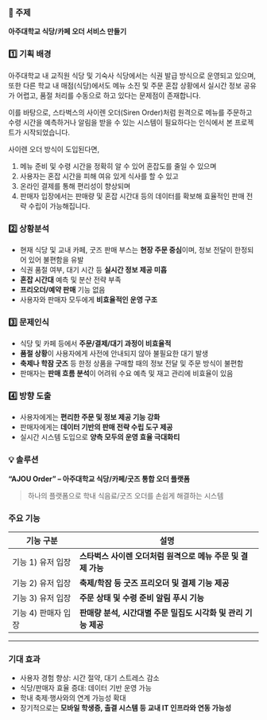 ### 📌 주제

**아주대학교 식당/카페 오더 서비스 만들기**

### 1️⃣ 기획 배경

아주대학교 내 교직원 식당 및 기숙사 식당에서는 식권 발급 방식으로 운영되고 있으며, 또한 다른 학교 내 매점(식당)에서도 메뉴 소진 및 주문 혼잡 상황에서 실시간 정보 공유가 어렵고, 품절 처리를 수동으로 하고 있다는 문제점이 존재합니다.

이를 바탕으로, 스타벅스의 사이렌 오더(Siren Order)처럼 원격으로 메뉴를 주문하고 수령 시간을 예측하거나 알림을 받을 수 있는 시스템이 필요하다는 인식에서 본 프로젝트가 시작되었습니다.

사이렌 오더 방식이 도입된다면,

1. 메뉴 준비 및 수령 시간을 정확히 알 수 있어 혼잡도를 줄일 수 있으며
2. 사용자는 혼잡 시간을 피해 여유 있게 식사를 할 수 있고
3. 온라인 결제를 통해 편리성이 향상되며
4. 판매자 입장에서는 판매량 및 혼잡 시간대 등의 데이터를 확보해 효율적인 판매 전략 수립이 가능해집니다.

### 2️⃣ 상황분석

- 현재 식당 및 교내 카페, 굿즈 판매 부스는 **현장 주문 중심**이며, 정보 전달이 한정되어 있어 불편함을 유발
- 식권 품절 여부, 대기 시간 등 **실시간 정보 제공 미흡**
- **혼잡 시간대** 예측 및 분산 전략 부족
- **프리오더/예약 판매** 기능 없음
- 사용자와 판매자 모두에게 **비효율적인 운영 구조**

### 3️⃣ 문제인식

- 식당 및 카페 등에서 **주문/결제/대기 과정이 비효율적**
- **품절 상황**이 사용자에게 사전에 안내되지 않아 불필요한 대기 발생
- **축제나 학잠 굿즈** 등 한정 상품을 구매할 때의 정보 전달 및 주문 방식이 불편함
- 판매자는 **판매 흐름 분석**이 어려워 수요 예측 및 재고 관리에 비효율이 있음

### 4️⃣ 방향 도출

- 사용자에게는 **편리한 주문 및 정보 제공 기능 강화**
- 판매자에게는 **데이터 기반의 판매 전략 수립 도구 제공**
- 실시간 시스템 도입으로 **양측 모두의 운영 효율 극대화티**

### 💡 솔루션

**“AJOU Order” – 아주대학교 식당/카페/굿즈 통합 오더 플랫폼**

> 하나의 플랫폼으로 학내 식음료/굿즈 오더를 손쉽게 해결하는 시스템
> 

### 주요 기능

| 기능 구분 | 설명 |
| --- | --- |
| 기능 1) 유저 입장 | **스타벅스 사이렌 오더처럼 원격으로 메뉴 주문 및 결제 가능**  |
| 기능 2) 유저 입장 | **축제/학잠 등 굿즈 프리오더 및 결제 기능 제공** |
| 기능 3) 유저 입장 | **주문 상태 및 수령 준비 알림 푸시 기능** |
| 기능 4) 판매자 입장 | **판매량 분석, 시간대별 주문 밀집도 시각화 및 관리 기능 제공** |

---

### 기대 효과

- 사용자 경험 향상: 시간 절약, 대기 스트레스 감소
- 식당/판매자 효율 증대: 데이터 기반 운영 가능
- 학내 축제·행사와의 연계 가능성 확대
- 장기적으로는 **모바일 학생증, 출결 시스템 등 교내 IT 인프라와 연동 가능성**
